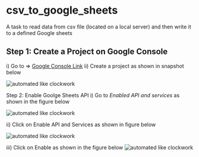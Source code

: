 # csv_to_google_sheets
 A task to read data from csv file (located on a local server) and then write it to a defined Google sheets
 
## Step 1: Create a Project on Google Console
i) Go to  => [Google Console Link](https://console.developers.google.com) 
ii) Create a project as shown in snapshot below

![automated like clockwork](https://user-images.githubusercontent.com/107587130/189545441-7b43deeb-49de-45c4-8335-0fe989b26e50.jpg)

Step 2: Enable Goolge Sheets API
i) Go to _Enabled API and services_ as shown in the figure below

![automated like clockwork](https://user-images.githubusercontent.com/107587130/189545659-03aaa789-73bf-4a8b-ae1f-c0f6153e326d.JPG)

ii) Click on Enable API and Services as shown in figure below 

![automated like clockwork](https://user-images.githubusercontent.com/107587130/189545782-53090654-1cc2-4ed3-919d-ee3e6b1cf535.JPG)

iii) Click on Enable as shown in the figure below
![automated like clockwork](https://user-images.githubusercontent.com/107587130/189545887-13691943-e87e-4300-ada2-5c712047ab58.JPG)

